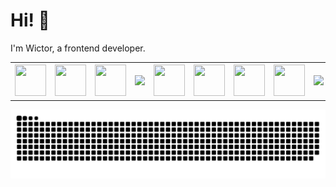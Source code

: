 # Hi! 👋  
I'm Wictor, a frontend developer.

<table>
  <tr>
    <th><img src="https://cdn.jsdelivr.net/gh/devicons/devicon/icons/html5/html5-original.svg" width="50" height="50" /></th>
    <th><img src="https://cdn.jsdelivr.net/gh/devicons/devicon/icons/css3/css3-original.svg" width="50" height="50" /></th>
    <th><img src="https://cdn.jsdelivr.net/gh/devicons/devicon/icons/sass/sass-original.svg" width="50" height="50" /></th>
    <th><img src="https://img.shields.io/badge/Tailwind-06B6D4?style=for-the-badge&logo=tailwind-css&logoColor=white" width="80" /></th>
    <th><img src="https://cdn.jsdelivr.net/gh/devicons/devicon/icons/webpack/webpack-original.svg" width="50" height="50" /></th>
    <th><img src="https://cdn.jsdelivr.net/gh/devicons/devicon/icons/javascript/javascript-original.svg" width="50" height="50" /></th>
    <th><img src="https://cdn.jsdelivr.net/gh/devicons/devicon/icons/react/react-original.svg" width="50" height="50" /></th>
    <th><img src="https://cdn.jsdelivr.net/gh/devicons/devicon/icons/redux/redux-original.svg" width="50" height="50" /></th>
    <th><img src="https://img.shields.io/badge/Zustand-00BFFF?style=for-the-badge&logo=zustand&logoColor=white" width="80" /></th>
    <th><img src="https://cdn.jsdelivr.net/gh/devicons/devicon/icons/nextjs/nextjs-original.svg" width="50" height="50" /></th>
    <th><img src="https://cdn.jsdelivr.net/gh/devicons/devicon/icons/graphql/graphql-plain.svg" width="50" height="50" /></th>
  </tr>
</table>

<div align="center"> 
<picture >
  <source
    media="(prefers-color-scheme: dark)"
    srcset="https://raw.githubusercontent.com/platane/snk/output/github-contribution-grid-snake-dark.svg"
  />
  <source
    media="(prefers-color-scheme: light)"
    srcset="https://raw.githubusercontent.com/platane/snk/output/github-contribution-grid-snake.svg"
  />
  <img
    alt="github contribution grid snake animation"
    src="https://raw.githubusercontent.com/platane/snk/output/github-contribution-grid-snake.svg"
  />
</picture>
</div>
